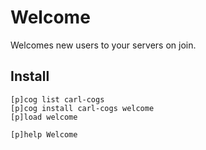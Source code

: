 # Welcome

Welcomes new users to your servers on join.

## Install

```text
[p]cog list carl-cogs
[p]cog install carl-cogs welcome
[p]load welcome

[p]help Welcome
```